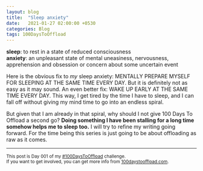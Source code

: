 ```yaml
---
layout: blog
title:  "Sleep anxiety"
date:   2021-01-27 02:00:00 +0530
categories: Blog
tags: 100DaysToOffload
---
```

**sleep**: to rest in a state of reduced consciousness<br>
**anxiety**: an unpleasant state of mental uneasiness, nervousness, apprehension and obsession or concern about some uncertain event

Here is the obvious fix to *my* sleep anxiety: MENTALLY PREPARE MYSELF FOR SLEEPING AT THE SAME TIME EVERY DAY. But it is definitely not as easy as it may sound. An even better fix: WAKE UP EARLY AT THE SAME TIME EVERY DAY. This way, I get tired by the time I have to sleep, and I can fall off without giving my mind time to go into an endless spiral.

But given that I am already in that spiral, why should I not give 100 Days To Offload a second go? **Doing something I have been stalling for a long time somehow helps me to sleep too.** I will try to refine my writing going forward. For the time being this series is just going to be about offloading as raw as it comes.

<hr>

<small>This post is Day 001 of my [#100DaysToOffload](https://chaitanya.page/tag/100daystooffload) challenge.<br>If you want to get involved, you can get more info from [100daystooffload.com](https://100daystooffload.com/).</small>